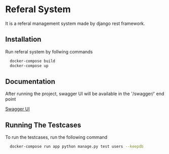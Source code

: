 
# Referal System

It is a referal management system made by django rest framework.

## Installation

Run referal system by follwing commands

```bash
  docker-compose build
  docker-compose up
```
    
## Documentation

After running the project, swagger UI will be available in the 
'/swagger/' end point

[Swagger UI ](http://localhost:8000/swagger/)


## Running The Testcases

To run the testcases, run the following command

```bash
  docker-compose run app python manage.py test users --keepdb
```

